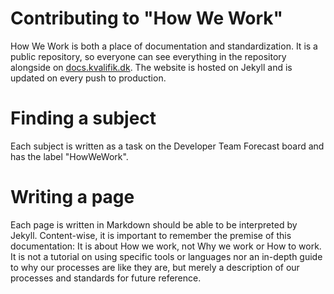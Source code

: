 # Contributing to "How We Work"
How We Work is both a place of documentation and standardization. It is a public repository, so everyone can see everything in the repository alongside on [docs.kvalifik.dk](https://docs.kvalifik.dk/).
The website is hosted on Jekyll and is updated on every push to production.

# Finding a subject
Each subject is written as a task on the Developer Team Forecast board and has the label "HowWeWork".

# Writing a page
Each page is written in Markdown should be able to be interpreted by Jekyll. Content-wise, it is important to remember the premise of this documentation: It is about How we work, not Why we work or How to work. It is not a tutorial on using specific tools or languages nor an in-depth guide to why our processes are like they are, but merely a description of our processes and standards for future reference.
